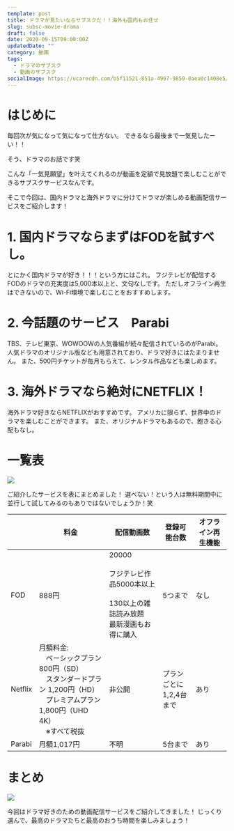 ```yaml
---
template: post
title: ドラマが見たいならサブスクだ！！海外も国内もお任せ
slug: subsc-movie-drama
draft: false
date: 2020-09-15T09:00:00Z
updatedDate: ""
category: 動画
tags:
  - ドラマのサブスク
  - 動画のサブスク
socialImage: https://ucarecdn.com/b5f11521-851a-4967-9859-0aea0c1408e5/
---
```


# はじめに

毎回次が気になって気になって仕方ない。
できるなら最後まで一気見したーい！！

そう、ドラマのお話です笑

こんな「一気見願望」を叶えてくれるのが動画を定額で見放題で楽しむことができるサブスクサービスなんです。

そこで今回は、国内ドラマと海外ドラマに分けてドラマが楽しめる動画配信サービスをご紹介します！

# 1. 国内ドラマならまずはFODを試すべし。

とにかく国内ドラマが好き！！！という方にはこれ。
フジテレビが配信するFODのドラマの充実度は5,000本以上と、文句なしです。
ただしオフライン再生はできないので、Wi-Fi環境で楽しむことをおすすめします。

# 2. 今話題のサービス　Parabi

TBS、テレビ東京、WOWOOWの人気番組が続々配信されているのがParabi。
人気ドラマのオリジナル版なども用意されており、ドラマ好きにはたまりません。
また、500円チケットが毎月もらえて、レンタル作品なども楽しめます。

# 3. 海外ドラマなら絶対にNETFLIX！

海外ドラマ好きならNETFLIXがおすすめです。
アメリカに限らず、世界中のドラマを楽しむことができます。
また、オリジナルドラマもあるので、飽きる心配もなし。


# 一覧表

![](https://ucarecdn.com/3d550286-e0ae-4a55-9f04-2b4aa818e63a/)

ご紹介したサービスを表にまとめました！
選べない！という人は無料期間中に並行して試してみるのもありではないでしょうか！笑

|  | 料金 | 配信動画数 | 登録可能台数 | オフライン再生機能 |
| --- | --- | --- | --- | --- |
| FOD | 888円 | 20000<br><br>フジテレビ作品5000本以上<br><br>130以上の雑誌読み放題<br>最新漫画もお得に購入 | 5つまで | なし |
| Netflix | 月額料金: <br>　ベーシックプラン 800円（SD）<br>　スタンダードプラン 1,200円（HD）<br>　プレミアムプラン 1,800円（UHD 4K）<br>　※すべて税抜 | 非公開 | プランごとに<br>1,2,4台まで | あり |
| Parabi | 月額1,017円 | 不明 | 5台まで | あり |

# まとめ

![](https://ucarecdn.com/d248b4c8-e066-4d4a-a786-d30a9464e87b/)

今回はドラマ好きのための動画配信サービスをご紹介してきました！
じっくり選んで、最高のドラマたちと最高のおうち時間を楽しみましょう！
